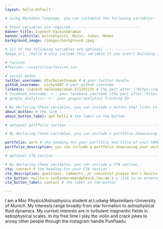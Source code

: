 ```yaml
---
layout: hello-default

# using Markdown language, you can customize the following variables!

# these variables are required -------------------------------
banner_title: Vignesh Vaikundaraman
banner_subtitle: Astrophysics. Music. Jokes. Memes
background_image: /images/background.jpeg

# all of the following variables are optional -----------------
#page_url: /hello # only include this variable if you aren't building the page to your primary domain 

# favicon
#favicon: /assets/ico/favicon.ico

# social media
twitter_username: @turbulenthuman # # your twitter handle
github_username:  vicky1997 # your github username
linkedin: vignesh-vaikundaraman-571292135 # the part after ("https://www.linkedin.com/in/...")
# facebook_username: <-- your facebook username (the part after "https://www.facebook.com/...")
# google_analytics: <-- your google analytics Tracking ID

# By declaring these variables, you can include a button that links to an external website or to media.
about_button: # the link
about_button_label: get hello # the label on the button

# optional portfolio section ------------------------------------------

# By declaring these variables, you can include a portfolio showcasing your work and organize your portfolio's items into a custom layout, all without adding any CSS. In addition, you must 1) create an HTML file in the_includes folder for each project with the text you'd like to display, and 2) create a YAML file in the _data folder describing the order in which each project should be shown and categorized. See `/includes/example.html` and `/_data/work.yml` for examples.

portfolio: work # the heading for your portfolio and title of your YAML file
portfolio_description: you can include a portfolio showcasing your work and organize your portfolio's items into a custom layout, all without adding any CSS. # a description to be desplayed below the heading and above the content

# optional CTA section --------------------------------------------------

# By declaring these variables, you can include a CTA section.
cta: connect # the heading for your CTA section
cta_description: questions, comments, or concerns? please don't hesitate to reach out. # a description to be desplayed below the heading and above the content
cta_button: mailto:v.vaikundaraman@physik.lmu.de # a link to an external website or to media
cta_button_label: contact # the label on the button

---			
```

[//]: # (write a bit about yourself here)

 

I am a Msc Physics/Astrophysics student at Ludwig-Maximilians-University of Munich. My interests range broadly from star formation to astrophysical fluid dynamics. My current interests are in turbulent magnentic fields in astrophysical scales. In my free time I play the violin and crack jokes to annoy other people through the instagram handle PunPaadu.
  
